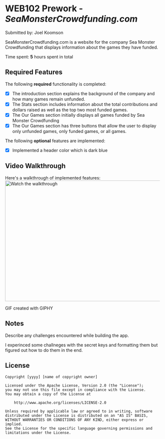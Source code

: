 # WEB102 Prework - *SeaMonsterCrowdfunding.com*

Submitted by: Joel Koomson

SeaMonsterCrowdfunding.com is a website for the company Sea Monster Crowdfunding that displays information about the games they have funded.

Time spent: **5** hours spent in total

## Required Features

The following **required** functionality is completed:

* [x] The introduction section explains the background of the company and how many games remain unfunded.
* [x] The Stats section includes information about the total contributions and dollars raised as well as the top two most funded games.
* [x] The Our Games section initially displays all games funded by Sea Monster Crowdfunding
* [x] The Our Games section has three buttons that allow the user to display only unfunded games, only funded games, or all games.

The following **optional** features are implemented:

* [x] Implemented a header color which is dark blue

## Video Walkthrough

Here's a walkthrough of implemented features:
<a>
 <img src="https://media3.giphy.com/media/v1.Y2lkPTc5MGI3NjExcXR3a3V6N2JkYnF0czJpNnI0aXA1Z2w0cjF2enRkaGtxYm5tZmJ0YSZlcD12MV9pbnRlcm5hbF9naWZfYnlfaWQmY3Q9Zw/s9JwMC1UYw8ZLpIahD/giphy.gif" 
       alt="Watch the walkthrough" 
       width="700" 
       height="394" />
</a>





<!-- Replace this with whatever GIF tool you used! -->
GIF created with GIPHY
<!-- Recommended tools:
[Kap](https://getkap.co/) for macOS
[ScreenToGif](https://www.screentogif.com/) for Windows
[peek](https://github.com/phw/peek) for Linux. -->

## Notes

Describe any challenges encountered while building the app.

I experinced some challneges with the secret keys and formatting them but 
figured out how to do them in the end.

## License

    Copyright [yyyy] [name of copyright owner]

    Licensed under the Apache License, Version 2.0 (the "License");
    you may not use this file except in compliance with the License.
    You may obtain a copy of the License at

        http://www.apache.org/licenses/LICENSE-2.0

    Unless required by applicable law or agreed to in writing, software
    distributed under the License is distributed on an "AS IS" BASIS,
    WITHOUT WARRANTIES OR CONDITIONS OF ANY KIND, either express or implied.
    See the License for the specific language governing permissions and
    limitations under the License.
